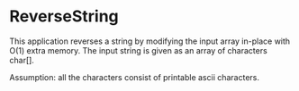 # ReverseString
This application reverses a string by modifying the input array in-place with O(1) extra memory. The input string is given as an array of characters char[].

Assumption:  all the characters consist of printable ascii characters.
